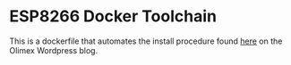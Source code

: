 # ESP8266 Docker Toolchain

This is a dockerfile that automates the install procedure found [here](https://olimex.wordpress.com/2015/01/29/esp8266-building-hello-world-blink-led-and-simple-web-server-to-drive-the-relay-and-check-button-status/#respond) on the Olimex Wordpress blog. 
